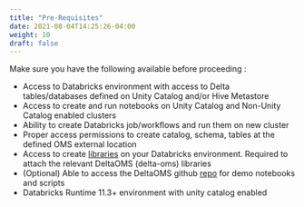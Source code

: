```yaml
---
title: "Pre-Requisites"
date: 2021-08-04T14:25:26-04:00
weight: 10
draft: false
---
```


Make sure you have the following available before proceeding :

- Access to Databricks environment with access to Delta tables/databases defined on Unity Catalog and/or Hive Metastore
- Access to create and run notebooks on Unity Catalog and Non-Unity Catalog enabled clusters
- Ability to create Databricks job/workflows and run them on new cluster
- Proper access permissions to create catalog, schema, tables at the defined OMS external location
- Access to create [libraries](https://docs.databricks.com/libraries/index.html) on your Databricks environment. Required to attach the relevant DeltaOMS (delta-oms) libraries
- (Optional) Able to access the DeltaOMS github [repo](https://github.com/databrickslabs/delta-oms) for demo notebooks and scripts
- Databricks Runtime 11.3+ environment with unity catalog enabled
